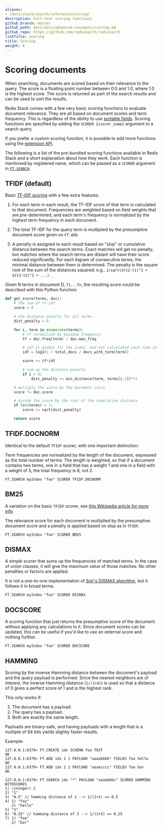 ```yaml
---
aliases:
- /docs/stack/search/reference/scoring/
description: Full-text scoring functions
github_branch: master
github_path: docs/docs/advanced-concepts/scoring.md
github_repo: https://github.com/redisearch/redisearch
linkTitle: Scoring
title: Scoring
weight: 8
---
```


# Scoring documents

When searching, documents are scored based on their relevance to the query. The score is a floating point number between 0.0 and 1.0, where 1.0 is the highest score. The score is returned as part of the search results and can be used to sort the results.

Redis Stack comes with a few very basic scoring functions to evaluate document relevance. They are all based on document scores and term frequency. This is regardless of the ability to use [sortable fields](/docs/interact/search-and-query/advanced-concepts/sorting/). Scoring functions are specified by adding the `SCORER {scorer_name}` argument to a search query.

If you prefer a custom scoring function, it is possible to add more functions using the [extension API](/docs/interact/search-and-query/administration/extensions/).

The following is a list of the pre-bundled scoring functions available in Redis Stack and a short explanation about how they work. Each function is mentioned by registered name, which can be passed as a `SCORER` argument in [`FT.SEARCH`](/commands/ft.search).

## TFIDF (default)

Basic [TF-IDF scoring](https://en.wikipedia.org/wiki/Tf%E2%80%93idf) with a few extra features:

1. For each term in each result, the TF-IDF score of that term is calculated to that document. Frequencies are weighted based on field weights that are pre-determined, and each term's frequency is normalized by the highest term frequency in each document.

2. The total TF-IDF for the query term is multiplied by the presumptive document score given on `FT.ADD`.

3. A penalty is assigned to each result based on "slop" or cumulative distance between the search terms. Exact matches will get no penalty, but matches where the search terms are distant will have their score reduced significantly. For each bigram of consecutive terms, the minimal distance between them is determined. The penalty is the square root of the sum of the distances squared; e.g., `1/sqrt(d(t2-t1)^2 + d(t3-t2)^2 + ...)`.

Given N terms in document D, `T1...Tn`, the resulting score could be described with this Python function:

```py
def get_score(terms, doc):
    # the sum of tf-idf
    score = 0

    # the distance penalty for all terms
    dist_penalty = 0

    for i, term in enumerate(terms):
        # tf normalized by maximum frequency
        tf = doc.freq(term) / doc.max_freq

        # idf is global for the index, and not calculated each time in real life
        idf = log2(1 + total_docs / docs_with_term(term))

        score += tf*idf

        # sum up the distance penalty
        if i > 0:
            dist_penalty += min_distance(term, terms[i-1])**2

    # multiply the score by the document score
    score *= doc.score

    # divide the score by the root of the cumulative distance
    if len(terms) > 1:
        score /= sqrt(dist_penalty)

    return score
```

## TFIDF.DOCNORM

Identical to the default `TFIDF` scorer, with one important distinction:

Term frequencies are normalized by the length of the document, expressed as the total number of terms. The length is weighted, so that if a document contains two terms, one in a field that has a weight 1 and one in a field with a weight of 5, the total frequency is 6, not 2.

```
FT.SEARCH myIndex "foo" SCORER TFIDF.DOCNORM
```

## BM25

A variation on the basic `TFIDF` scorer, see [this Wikipedia article for more info](https://en.wikipedia.org/wiki/Okapi_BM25).

The relevance score for each document is multiplied by the presumptive document score and a penalty is applied based on slop as in `TFIDF`.

```
FT.SEARCH myIndex "foo" SCORER BM25
```

## DISMAX

A simple scorer that sums up the frequencies of matched terms. In the case of union clauses, it will give the maximum value of those matches. No other penalties or factors are applied.

It is not a one-to-one implementation of [Solr's DISMAX algorithm](https://wiki.apache.org/solr/DisMax), but it follows it in broad terms.

```
FT.SEARCH myIndex "foo" SCORER DISMAX
```

## DOCSCORE

A scoring function that just returns the presumptive score of the document without applying any calculations to it. Since document scores can be updated, this can be useful if you'd like to use an external score and nothing further.

```
FT.SEARCH myIndex "foo" SCORER DOCSCORE
```

## HAMMING

Scoring by the inverse Hamming distance between the document's payload and the query payload is performed. Since the nearest neighbors are of interest, the inverse Hamming distance (`1/(1+d)`) is used so that a distance of 0 gives a perfect score of 1 and is the highest rank.

This only works if:

1. The document has a payload.
2. The query has a payload.
3. Both are exactly the same length.

Payloads are binary-safe, and having payloads with a length that is a multiple of 64 bits yields slightly faster results.

Example:

```
127.0.0.1:6379> FT.CREATE idx SCHEMA foo TEXT
OK
127.0.0.1:6379> FT.ADD idx 1 1 PAYLOAD "aaaabbbb" FIELDS foo hello
OK
127.0.0.1:6379> FT.ADD idx 2 1 PAYLOAD "aaaacccc" FIELDS foo bar
OK

127.0.0.1:6379> FT.SEARCH idx "*" PAYLOAD "aaaabbbc" SCORER HAMMING WITHSCORES
1) (integer) 2
2) "1"
3) "0.5" // hamming distance of 1 --> 1/(1+1) == 0.5
4) 1) "foo"
   2) "hello"
5) "2"
6) "0.25" // hamming distance of 3 --> 1/(1+3) == 0.25
7) 1) "foo"
   2) "bar"
```
